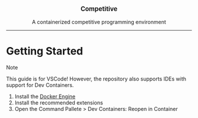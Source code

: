<p align="center" style="font-weight: bold; font-size: larger">Competitive</p>
<p align="center">A containerized competitive programming environment</p>

<hr>

# Getting Started

> [!NOTE]
>
> This guide is for VSCode! However, the repository also supports IDEs with support for Dev Containers.

1. Install the [Docker Engine](https://docs.docker.com/engine/install/)
2. Install the recommended extensions
3. Open the Command Pallete > Dev Containers: Reopen in Container
